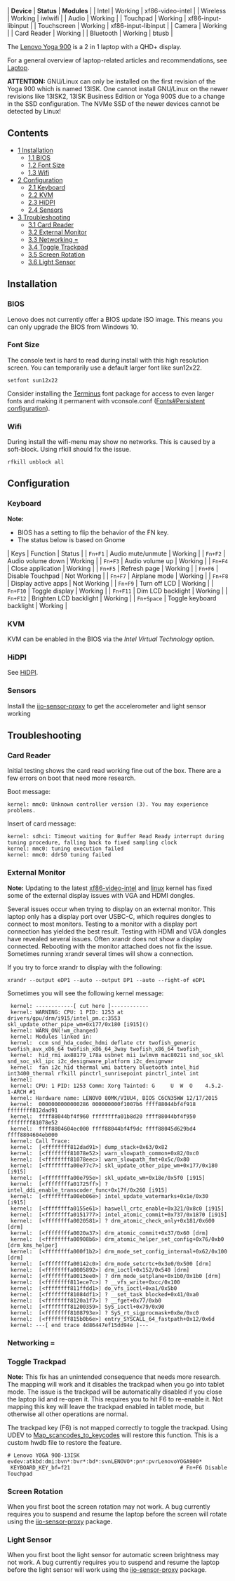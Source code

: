 | **Device** | **Status** | **Modules** |
| Intel | Working | xf86-video-intel |
| Wireless | Working | iwlwifi |
| Audio | Working |
| Touchpad | Working | xf86-input-libinput |
| Touchscreen | Working | xf86-input-libinput |
| Camera | Working |
| Card Reader | Working |
| Bluetooth | Working | btusb |

The [Lenovo Yoga 900](http://shop.lenovo.com/us/en/laptops/yoga/900-series/yoga-900-13/#tab-tech_specs) is a 2 in 1 laptop with a QHD+ display.

For a general overview of laptop-related articles and recommendations, see [Laptop](/index.php/Laptop "Laptop").

**ATTENTION:** GNU/Linux can only be installed on the first revision of the Yoga 900 which is named 13ISK. One cannot install GNU/Linux on the newer revisions like 13ISK2, 13ISK Business Edition or Yoga 900S due to a change in the SSD configuration. The NVMe SSD of the newer devices cannot be detected by Linux!

## Contents

*   [1 Installation](#Installation)
    *   [1.1 BIOS](#BIOS)
    *   [1.2 Font Size](#Font_Size)
    *   [1.3 Wifi](#Wifi)
*   [2 Configuration](#Configuration)
    *   [2.1 Keyboard](#Keyboard)
    *   [2.2 KVM](#KVM)
    *   [2.3 HiDPI](#HiDPI)
    *   [2.4 Sensors](#Sensors)
*   [3 Troubleshooting](#Troubleshooting)
    *   [3.1 Card Reader](#Card_Reader)
    *   [3.2 External Monitor](#External_Monitor)
    *   [3.3 Networking =](#Networking_.3D)
    *   [3.4 Toggle Trackpad](#Toggle_Trackpad)
    *   [3.5 Screen Rotation](#Screen_Rotation)
    *   [3.6 Light Sensor](#Light_Sensor)

## Installation

### BIOS

Lenovo does not currently offer a BIOS update ISO image. This means you can only upgrade the BIOS from Windows 10.

### Font Size

The console text is hard to read during install with this high resolution screen. You can temporarily use a default larger font like sun12x22.

 `setfont sun12x22` 

Consider installing the [Terminus](https://www.archlinux.org/packages/community/any/terminus-font/) font package for access to even larger fonts and making it permanent with vconsole.conf ([Fonts#Persistent configuration](/index.php/Fonts#Persistent_configuration "Fonts")).

### Wifi

During install the wifi-menu may show no networks. This is caused by a soft-block. Using rfkill should fix the issue.

 `rfkill unblock all` 

## Configuration

### Keyboard

**Note:**

*   BIOS has a setting to flip the behavior of the FN key.
*   The status below is based on Gnome

| Keys | Function | Status |
| `Fn+F1` | Audio mute/unmute | Working |
| `Fn+F2` | Audio volume down | Working |
| `Fn+F3` | Audio volume up | Working |
| `Fn+F4` | Close application | Working |
| `Fn+F5` | Refresh page | Working |
| `Fn+F6` | Disable Touchpad | Not Working |
| `Fn+F7` | Airplane mode | Working |
| `Fn+F8` | Display active apps | Not Working |
| `Fn+F9` | Turn off LCD | Working |
| `Fn+F10` | Toggle display | Working |
| `Fn+F11` | Dim LCD backlight | Working |
| `Fn+F12` | Brighten LCD backlight | Working |
| `Fn+Space` | Toggle keyboard backlight | Working |

### KVM

KVM can be enabled in the BIOS via the *Intel Virtual Technology* option.

### HiDPI

See [HiDPI](/index.php/HiDPI "HiDPI").

### Sensors

Install the [iio-sensor-proxy](https://aur.archlinux.org/packages/iio-sensor-proxy/) to get the accelerometer and light sensor working

## Troubleshooting

### Card Reader

Initial testing shows the card read working fine out of the box. There are a few errors on boot that need more research.

Boot message:

 `kernel: mmc0: Unknown controller version (3). You may experience problems.` 

Insert of card message:

```
kernel: sdhci: Timeout waiting for Buffer Read Ready interrupt during tuning procedure, falling back to fixed sampling clock
kernel: mmc0: tuning execution failed
kernel: mmc0: ddr50 tuning failed
```

### External Monitor

**Note:** Updating to the latest [xf86-video-intel](https://www.archlinux.org/packages/?name=xf86-video-intel) and [linux](https://www.archlinux.org/packages/?name=linux) kernel has fixed some of the external display issues with VGA and HDMI dongles.

Several issues occur when trying to display on an external monitor. This laptop only has a display port over USBC-C, which requires dongles to connect to most monitors. Testing to a monitor with a display port connection has yielded the best result. Testing with HDMI and VGA dongles have revealed several issues. Often xrandr does not show a display connected. Rebooting with the monitor attached does not fix the issue. Sometimes running xrandr several times will show a connection.

If you try to force xrandr to display with the following:

 `xrandr --output eDP1 --auto --output DP1 --auto --right-of eDP1` 

Sometimes you will see the following kernel message:

```
 kernel: ------------[ cut here ]------------
 kernel: WARNING: CPU: 1 PID: 1253 at drivers/gpu/drm/i915/intel_pm.c:3553 skl_update_other_pipe_wm+0x177/0x180 [i915]()
 kernel: WARN_ON(!wm_changed)
 kernel: Modules linked in:
 kernel:  ccm snd_hda_codec_hdmi deflate ctr twofish_generic twofish_avx_x86_64 twofish_x86_64_3way twofish_x86_64 twofish_
 kernel:  hid_rmi ax88179_178a usbnet mii iwlmvm mac80211 snd_soc_skl snd_soc_skl_ipc i2c_designware_platform i2c_designwar
 kernel:  fan i2c_hid thermal wmi battery bluetooth intel_hid int3400_thermal rfkill pinctrl_sunrisepoint pinctrl_intel int
 kernel: 
 kernel: CPU: 1 PID: 1253 Comm: Xorg Tainted: G     U  W  O    4.5.2-1-ARCH #1
 kernel: Hardware name: LENOVO 80MK/VIUU4, BIOS C6CN35WW 12/17/2015
 kernel:  0000000000000286 000000000f1007b6 ffff88044bf4f918 ffffffff812dad91
 kernel:  ffff88044bf4f960 ffffffffa01b8d20 ffff88044bf4f950 ffffffff81078e52
 kernel:  ffff8804604ec000 ffff88044bf4f9dc ffff88045d629bd4 ffff8804604eb000
 kernel: Call Trace:
 kernel:  [<ffffffff812dad91>] dump_stack+0x63/0x82
 kernel:  [<ffffffff81078e52>] warn_slowpath_common+0x82/0xc0
 kernel:  [<ffffffff81078eec>] warn_slowpath_fmt+0x5c/0x80
 kernel:  [<ffffffffa00e77c7>] skl_update_other_pipe_wm+0x177/0x180 [i915]
 kernel:  [<ffffffffa00e795e>] skl_update_wm+0x18e/0x5f0 [i915]
 kernel:  [<ffffffffa01725ff>] ? intel_ddi_enable_transcoder_func+0x17f/0x260 [i915]
 kernel:  [<ffffffffa00eb06e>] intel_update_watermarks+0x1e/0x30 [i915]
 kernel:  [<ffffffffa0155e61>] haswell_crtc_enable+0x321/0x8c0 [i915]
 kernel:  [<ffffffffa0151777>] intel_atomic_commit+0x737/0x1870 [i915]
 kernel:  [<ffffffffa0020581>] ? drm_atomic_check_only+0x181/0x600 [drm]
 kernel:  [<ffffffffa0020a37>] drm_atomic_commit+0x37/0x60 [drm]
 kernel:  [<ffffffffa00908b6>] drm_atomic_helper_set_config+0x76/0xb0 [drm_kms_helper]
 kernel:  [<ffffffffa000f1b2>] drm_mode_set_config_internal+0x62/0x100 [drm]
 kernel:  [<ffffffffa00142c0>] drm_mode_setcrtc+0x3e0/0x500 [drm]
 kernel:  [<ffffffffa0005892>] drm_ioctl+0x152/0x540 [drm]
 kernel:  [<ffffffffa0013ee0>] ? drm_mode_setplane+0x1b0/0x1b0 [drm]
 kernel:  [<ffffffff811ece7c>] ? __vfs_write+0xcc/0x100
 kernel:  [<ffffffff811ffdd1>] do_vfs_ioctl+0xa1/0x5b0
 kernel:  [<ffffffff81084df1>] ? __set_task_blocked+0x41/0xa0
 kernel:  [<ffffffff8120a1f7>] ? __fget+0x77/0xb0
 kernel:  [<ffffffff81200359>] SyS_ioctl+0x79/0x90
 kernel:  [<ffffffff8108793e>] ? SyS_rt_sigprocmask+0x8e/0xc0
 kernel:  [<ffffffff815b0b6e>] entry_SYSCALL_64_fastpath+0x12/0x6d
 kernel: ---[ end trace 4d86447ef15dd94e ]---

```

### Networking =

### Toggle Trackpad

**Note:** This fix has an unintended consequence that needs more research. The mapping will work and it disables the trackpad when you go into tablet mode. The issue is the trackpad will be automatically disabled if you close the laptop lid and re-open it. This requires you to hit F6 to re-enable it. Not mapping this key will leave the trackpad enabled in tablet mode, but otherwise all other operations are normal.

The trackpad key (F6) is not mapped correctly to toggle the trackpad. Using UDEV to [Map_scancodes_to_keycodes](/index.php/Map_scancodes_to_keycodes "Map scancodes to keycodes") will restore this function. This is a custom hwdb file to restore the feature.

```
# Lenovo YOGA 900-13ISK
evdev:atkbd:dmi:bvn*:bvr*:bd*:svnLENOVO*:pn*:pvrLenovoYOGA900*
 KEYBOARD_KEY_bf=f21                                   # Fn+F6 Disable Touchpad

```

### Screen Rotation

When you first boot the screen rotation may not work. A bug currently requires you to suspend and resume the laptop before the screen will rotate using the [iio-sensor-proxy](https://aur.archlinux.org/packages/iio-sensor-proxy/) package.

### Light Sensor

When you first boot the light sensor for automatic screen brightness may not work. A bug currently requires you to suspend and resume the laptop before the light sensor will work using the [iio-sensor-proxy](https://aur.archlinux.org/packages/iio-sensor-proxy/) package.
